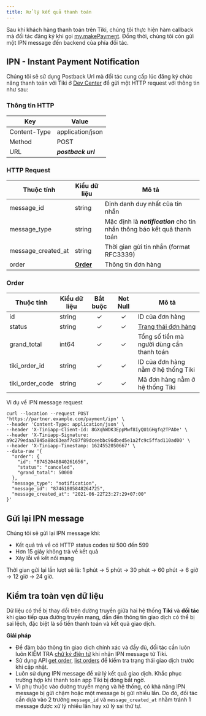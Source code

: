 ```yaml
---
title: Xử lý kết quả thanh toán
---
```


Sau khi khách hàng thanh toán trên Tiki, chúng tôi thực hiện hàm callback mà đối tác đăng ký khi gọi [my.makePayment](../../../api/open/make-payment.md).
Đồng thời, chúng tôi còn gửi một IPN message đến backend của phía đối tác.

## IPN - Instant Payment Notification
Chúng tôi sẽ sử dụng Postback Url mà đối tác cung cấp lúc đăng ký chức năng thanh toán với Tiki ở [Dev Center](https://developers.tiki.vn/apps) để gửi một HTTP request với thông tin như sau:

### Thông tin HTTP

| Key          | Value              |
| ------------ | ------------------ |
| Content-Type | application/json   |
| Method       | POST               |
| URL          | _**postback url**_ |

### HTTP Request

| Thuộc tính         | Kiểu dữ liệu        | Mô tả                                                                    |
| ------------------ | ------------------- | ------------------------------------------------------------------------ |
| message_id         | string              | Định danh duy nhất của tin nhắn                                          |
| message_type       | string              | Mặc định là _**notification**_ cho tin nhắn thông báo kết quả thanh toán |
| message_created_at | string              | Thời gian gửi tin nhắn (format RFC3339)                                  |
| order              | **[Order](#order)** | Thông tin đơn hàng                                                       |


### Order

| Thuộc tính      | Kiểu dữ liệu | Bắt buộc | Not Null | Mô tả                                     |
| --------------- | ------------ | :------: | :------: | ----------------------------------------- |
| id              | string       |    ✓     |    ✓     | ID của đơn hàng                           |
| status          | string       |    ✓     |    ✓     | [Trang thái đơn hàng](order-status)       |
| grand_total     | int64        |    ✓     |    ✓     | Tổng số tiền mà người dùng cần thanh toán |
| tiki_order_id   | string       |    ✓     |    ✓     | ID của đơn hàng nằm ở hệ thống Tiki       |
| tiki_order_code | string       |    ✓     |    ✓     | Mã đơn hàng nằm ở hệ thống Tiki           |

Vi dụ về IPN message request

```
curl --location --request POST 'https://partner.example.com/payment/ipn' \
--header 'Content-Type: application/json' \
--header 'X-Tiniapp-Client-Id: 8GXqhWDK3EppMwf8IyQU1GHgfq2TPADe' \
--header 'X-Tiniapp-Signature: a9c279edaa7845a88c63eaf7c87f89dceebbc96dbed5e1a2fc9c5ffad110ad00' \
--header 'X-Tiniapp-Timestamp: 1624552050667' \
--data-raw '{
  "order": {
    "id": "87452048840261656",
    "status": "canceled",
    "grand_total": 50000
  },
  "message_type": "notification",
  "message_id": "87461805848264725",
  "message_created_at": "2021-06-22T23:27:29+07:00"
}'
```

## Gửi lại IPN message
Chúng tôi sẽ gửi lại IPN message khi:

+ Kết quả trả về có HTTP status codes từ 500 đến 599
+ Hơn 15 giây không trả về kết quả
+ Xảy lỗi về kết nối mạng

Thời gian gửi lại lần lượt sẽ là: 1 phút -> 5 phút -> 30 phút -> 60 phút -> 6 giờ -> 12 giờ -> 24 giờ.

## Kiểm tra toàn vẹn dữ liệu

Dữ liệu có thể bị thay đổi trên đường truyền giữa hai hệ thống **Tiki** và **đối tác** khi giao tiếp qua đường truyền mạng, dẫn đến thông tin giao dịch có thể bị sai lệch, đặc biệt là số tiền thanh toán và kết quả giao dịch.

**Giải pháp**

+ Để đảm bảo thông tin giao dịch chính xác và đầy đủ, đối tác cần luôn luôn KIỂM TRA [chữ ký điện tử](../calculate-signature.md) khi nhận IPN message từ Tiki.
+ Sử dụng API [get order](get-order), [list orders](list-orders) để kiểm tra trạng thái giao dịch trước khi cập nhật.
+ Luôn sử dụng IPN message để xử lý kết quả giao dịch. Khắc phục trường hợp khi thanh toán app Tiki bị đóng bất ngờ.
+ Vì phụ thuộc vào đường truyền mạng và hệ thống, có khả năng IPN message bị gửi chậm hoặc một message bị gửi nhiều lần. Do đó, đối tác cần dựa vào 2 trường `message_id` và `message_created_at` nhằm tránh 1 message được xử lý nhiều lần hay xử lý sai thứ tự.
